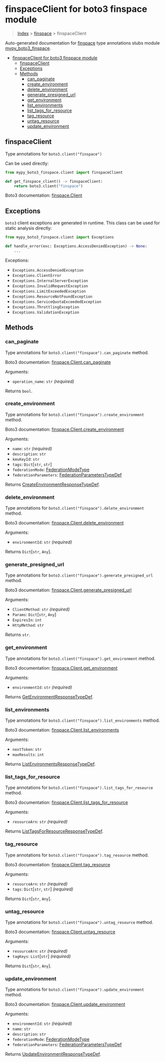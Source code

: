 # finspaceClient for boto3 finspace module

> [Index](..) > [finspace](.) > finspaceClient

Auto-generated documentation for
[finspace](https://boto3.amazonaws.com/v1/documentation/api/1.17.78/reference/services/finspace.html#finspace)
type annotations stubs module
[mypy_boto3_finspace](https://pypi.org/project/mypy-boto3-finspace/).

- [finspaceClient for boto3 finspace module](#finspaceclient-for-boto3-finspace-module)
  - [finspaceClient](#finspaceclient)
  - [Exceptions](#exceptions)
  - [Methods](#methods)
    - [can_paginate](#can_paginate)
    - [create_environment](#create_environment)
    - [delete_environment](#delete_environment)
    - [generate_presigned_url](#generate_presigned_url)
    - [get_environment](#get_environment)
    - [list_environments](#list_environments)
    - [list_tags_for_resource](#list_tags_for_resource)
    - [tag_resource](#tag_resource)
    - [untag_resource](#untag_resource)
    - [update_environment](#update_environment)

## finspaceClient

Type annotations for `boto3.client("finspace")`

Can be used directly:

```python
from mypy_boto3_finspace.client import finspaceClient

def get_finspace_client() -> finspaceClient:
    return boto3.client("finspace")
```

Boto3 documentation:
[finspace.Client](https://boto3.amazonaws.com/v1/documentation/api/1.17.78/reference/services/finspace.html#finspace.Client)

## Exceptions

`boto3` client exceptions are generated in runtime. This class can be used for
static analysis directly:

```python
from mypy_boto3_finspace.client import Exceptions

def handle_error(exc: Exceptions.AccessDeniedException) -> None:
    ...
```

Exceptions:

- `Exceptions.AccessDeniedException`
- `Exceptions.ClientError`
- `Exceptions.InternalServerException`
- `Exceptions.InvalidRequestException`
- `Exceptions.LimitExceededException`
- `Exceptions.ResourceNotFoundException`
- `Exceptions.ServiceQuotaExceededException`
- `Exceptions.ThrottlingException`
- `Exceptions.ValidationException`

## Methods

### can_paginate

Type annotations for `boto3.client("finspace").can_paginate` method.

Boto3 documentation:
[finspace.Client.can_paginate](https://boto3.amazonaws.com/v1/documentation/api/1.17.78/reference/services/finspace.html#finspace.Client.can_paginate)

Arguments:

- `operation_name`: `str` *(required)*

Returns `bool`.

### create_environment

Type annotations for `boto3.client("finspace").create_environment` method.

Boto3 documentation:
[finspace.Client.create_environment](https://boto3.amazonaws.com/v1/documentation/api/1.17.78/reference/services/finspace.html#finspace.Client.create_environment)

Arguments:

- `name`: `str` *(required)*
- `description`: `str`
- `kmsKeyId`: `str`
- `tags`: `Dict`\[`str`, `str`\]
- `federationMode`: [FederationModeType](./literals.md#federationmodetype)
- `federationParameters`:
  [FederationParametersTypeDef](./type_defs.md#federationparameterstypedef)

Returns
[CreateEnvironmentResponseTypeDef](./type_defs.md#createenvironmentresponsetypedef).

### delete_environment

Type annotations for `boto3.client("finspace").delete_environment` method.

Boto3 documentation:
[finspace.Client.delete_environment](https://boto3.amazonaws.com/v1/documentation/api/1.17.78/reference/services/finspace.html#finspace.Client.delete_environment)

Arguments:

- `environmentId`: `str` *(required)*

Returns `Dict`\[`str`, `Any`\].

### generate_presigned_url

Type annotations for `boto3.client("finspace").generate_presigned_url` method.

Boto3 documentation:
[finspace.Client.generate_presigned_url](https://boto3.amazonaws.com/v1/documentation/api/1.17.78/reference/services/finspace.html#finspace.Client.generate_presigned_url)

Arguments:

- `ClientMethod`: `str` *(required)*
- `Params`: `Dict`\[`str`, `Any`\]
- `ExpiresIn`: `int`
- `HttpMethod`: `str`

Returns `str`.

### get_environment

Type annotations for `boto3.client("finspace").get_environment` method.

Boto3 documentation:
[finspace.Client.get_environment](https://boto3.amazonaws.com/v1/documentation/api/1.17.78/reference/services/finspace.html#finspace.Client.get_environment)

Arguments:

- `environmentId`: `str` *(required)*

Returns
[GetEnvironmentResponseTypeDef](./type_defs.md#getenvironmentresponsetypedef).

### list_environments

Type annotations for `boto3.client("finspace").list_environments` method.

Boto3 documentation:
[finspace.Client.list_environments](https://boto3.amazonaws.com/v1/documentation/api/1.17.78/reference/services/finspace.html#finspace.Client.list_environments)

Arguments:

- `nextToken`: `str`
- `maxResults`: `int`

Returns
[ListEnvironmentsResponseTypeDef](./type_defs.md#listenvironmentsresponsetypedef).

### list_tags_for_resource

Type annotations for `boto3.client("finspace").list_tags_for_resource` method.

Boto3 documentation:
[finspace.Client.list_tags_for_resource](https://boto3.amazonaws.com/v1/documentation/api/1.17.78/reference/services/finspace.html#finspace.Client.list_tags_for_resource)

Arguments:

- `resourceArn`: `str` *(required)*

Returns
[ListTagsForResourceResponseTypeDef](./type_defs.md#listtagsforresourceresponsetypedef).

### tag_resource

Type annotations for `boto3.client("finspace").tag_resource` method.

Boto3 documentation:
[finspace.Client.tag_resource](https://boto3.amazonaws.com/v1/documentation/api/1.17.78/reference/services/finspace.html#finspace.Client.tag_resource)

Arguments:

- `resourceArn`: `str` *(required)*
- `tags`: `Dict`\[`str`, `str`\] *(required)*

Returns `Dict`\[`str`, `Any`\].

### untag_resource

Type annotations for `boto3.client("finspace").untag_resource` method.

Boto3 documentation:
[finspace.Client.untag_resource](https://boto3.amazonaws.com/v1/documentation/api/1.17.78/reference/services/finspace.html#finspace.Client.untag_resource)

Arguments:

- `resourceArn`: `str` *(required)*
- `tagKeys`: `List`\[`str`\] *(required)*

Returns `Dict`\[`str`, `Any`\].

### update_environment

Type annotations for `boto3.client("finspace").update_environment` method.

Boto3 documentation:
[finspace.Client.update_environment](https://boto3.amazonaws.com/v1/documentation/api/1.17.78/reference/services/finspace.html#finspace.Client.update_environment)

Arguments:

- `environmentId`: `str` *(required)*
- `name`: `str`
- `description`: `str`
- `federationMode`: [FederationModeType](./literals.md#federationmodetype)
- `federationParameters`:
  [FederationParametersTypeDef](./type_defs.md#federationparameterstypedef)

Returns
[UpdateEnvironmentResponseTypeDef](./type_defs.md#updateenvironmentresponsetypedef).
